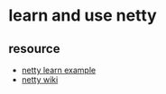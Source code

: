 # learn and use netty


## resource 

- [netty learn example](https://github.com/sanshengshui/netty-learning-example)
- [netty wiki](https://netty.io/wiki/index.html)
